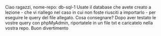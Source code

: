 Ciao ragazzi,
nome-repo: db-sql-1
Usate il database che avete creato a lezione - che vi riallego nel caso in cui non foste riusciti a importarlo - per eseguire le query del file allegato.
Cosa consegnare?
Dopo aver testato le vostre query con phpMyAdmin, riportatele in un file txt e caricatelo nella vostra repo.
Buon divertimento
